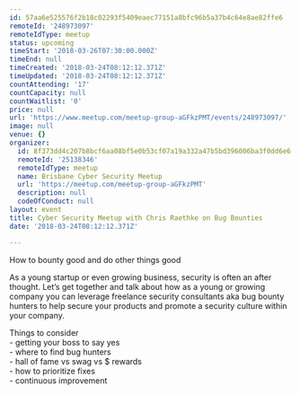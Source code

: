 ```yaml
---
id: 57aa6e525576f2b18c02293f5409eaec77151a8bfc96b5a37b4c64e8ae82ffe6
remoteId: '248973097'
remoteIdType: meetup
status: upcoming
timeStart: '2018-03-26T07:30:00.000Z'
timeEnd: null
timeCreated: '2018-03-24T08:12:12.371Z'
timeUpdated: '2018-03-24T08:12:12.371Z'
countAttending: '17'
countCapacity: null
countWaitlist: '0'
price: null
url: 'https://www.meetup.com/meetup-group-aGFkzPMT/events/248973097/'
image: null
venue: {}
organizer:
  id: 8f373dd4c207b8bcf6aa08bf5e0b53cf07a19a332a47b5bd396006ba3f0dd6e6
  remoteId: '25138346'
  remoteIdType: meetup
  name: Brisbane Cyber Security Meetup
  url: 'https://meetup.com/meetup-group-aGFkzPMT'
  description: null
  codeOfConduct: null
layout: event
title: Cyber Security Meetup with Chris Raethke on Bug Bounties
date: '2018-03-24T08:12:12.371Z'

---
```

<p>How to bounty good and do other things good</p> <p>As a young startup or even growing business, security is often an after thought. Let’s get together and talk about how as a young or growing company you can leverage freelance security consultants aka bug bounty hunters to help secure your products and promote a security culture within your company.</p> <p>Things to consider<br/>- getting your boss to say yes<br/>- where to find bug hunters<br/>- hall of fame vs swag vs $ rewards<br/>- how to prioritize fixes<br/>- continuous improvement</p>
